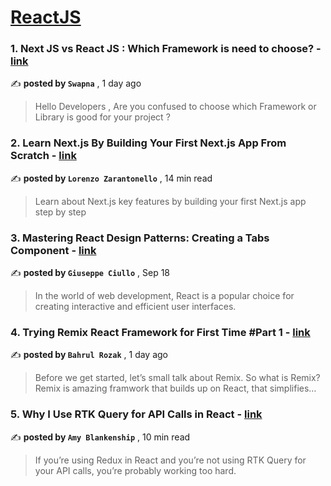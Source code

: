 
<h1><a href=https://medium.com/tag/reactjs/recommended target="_blank" rel="noopener noreferrer">ReactJS</a></h1>
<h3>1. Next JS vs React JS : Which Framework is need to choose? - <a href=https://medium.com/@chillal.swapnar/next-js-vs-react-js-which-framework-is-need-to-choose-ede35aec0bd4?source=tag_recommended_feed---------0-84----------reactjs----------650e3169_1277_4a4b_a9bf_a02f072657b6------- target="_blank" rel="noopener noreferrer">link</a></h3>

✍️ **posted by `Swapna`** <date> , 1 day ago</date>

<blockquote>Hello Developers , Are you confused to choose which Framework or Library is good for your project ?</blockquote>

<h3>2. Learn Next.js By Building Your First Next.js App From Scratch - <a href=https://medium.com/gitconnected/learn-next-js-by-building-your-first-next-js-app-from-scratch-8ec7cc93a9cb?source=tag_recommended_feed---------1-107----------reactjs----------650e3169_1277_4a4b_a9bf_a02f072657b6------- target="_blank" rel="noopener noreferrer">link</a></h3>

✍️ **posted by `Lorenzo Zarantonello`** <date> , 14 min read</date>

<blockquote>Learn about Next.js key features by building your first Next.js app step by step</blockquote>

<h3>3. Mastering React Design Patterns: Creating a Tabs Component - <a href=https://medium.com/stackademic/mastering-react-design-patterns-creating-a-tabs-component-77b0fbca90e9?source=tag_recommended_feed---------2-85----------reactjs----------650e3169_1277_4a4b_a9bf_a02f072657b6------- target="_blank" rel="noopener noreferrer">link</a></h3>

✍️ **posted by `Giuseppe Ciullo`** <date> , Sep 18</date>

<blockquote>In the world of web development, React is a popular choice for creating interactive and efficient user interfaces.</blockquote>

<h3>4. Trying Remix React Framework for First Time #Part 1 - <a href=https://medium.com/@bahrulrozak/trying-remix-react-framework-for-first-time-part-1-a37b9b670830?source=tag_recommended_feed---------3-84----------reactjs----------650e3169_1277_4a4b_a9bf_a02f072657b6------- target="_blank" rel="noopener noreferrer">link</a></h3>

✍️ **posted by `Bahrul Rozak`** <date> , 1 day ago</date>

<blockquote>Before we get started, let’s small talk about Remix. So what is Remix? Remix is amazing framwork that builds up on React, that simplifies…</blockquote>

<h3>5. Why I Use RTK Query for API Calls in React - <a href=https://medium.com/codex/why-i-use-rtk-query-for-api-calls-in-react-fee9e2a4538?source=tag_recommended_feed---------4-107----------reactjs----------650e3169_1277_4a4b_a9bf_a02f072657b6------- target="_blank" rel="noopener noreferrer">link</a></h3>

✍️ **posted by `Amy Blankenship`** <date> , 10 min read</date>

<blockquote>If you’re using Redux in React and you’re not using RTK Query for your API calls, you’re probably working too hard.</blockquote>

